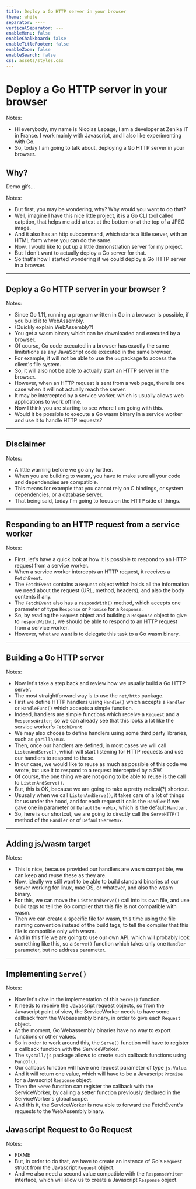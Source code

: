 ```yaml
---
title: Deploy a Go HTTP server in your browser
theme: white
separator: ----
verticalSeparator: ---
enableMenu: false
enableChalkboard: false
enableTitleFooter: false
enableZoom: false
enableSearch: false
css: assets/styles.css
---
```


# Deploy a Go HTTP server in your browser

Notes:
- Hi everybody, my name is Nicolas Lepage, I am a developer at Zenika IT in France. I work mainly with Javascript, and I also like experimenting with Go.
- So, today I am going to talk about, deploying a Go HTTP server in your browser.

## Why?

Demo gifs...

Notes:
- But first, you may be wondering, why? Why would you want to do that?
- Well, imagine I have this nice little project, it is a Go CLI tool called catption, that helps me add a text at the bottom or at the top of a JPEG image.
- And it also has an http subcommand, which starts a little server, with an HTML form where you can do the same.
- Now, I would like to put up a little demonstration server for my project.
- But I don't want to actually deploy a Go server for that.
- So that's how I started wondering if we could deploy a Go HTTP server in a browser.

---

## Deploy a Go HTTP server in your browser ?

Notes:
- Since Go 1.11, running a program written in Go in a browser is possible, if you build it to WebAssembly.
- (Quickly explain WebAssembly?)
- You get a wasm binary which can be downloaded and executed by a browser.
- Of course, Go code executed in a browser has exactly the same limitations as any JavaScript code executed in the same browser.
- For example, it will not be able to use the `os` package to access the client's file system.
- So, it will also not be able to actually start an HTTP server in the browser.
- However, when an HTTP request is sent from a web page, there is one case when it will not actually reach the server.
- It may be intercepted by a service worker, which is usually allows web applications to work offline.
- Now I think you are starting to see where I am going with this.
- Would it be possible to execute a Go wasm binary in a service worker and use it to handle HTTP requests?

---

## Disclaimer

Notes:
- A little warning before we go any further.
- When you are building to wasm, you have to make sure all your code and dependencies are compatible.
- This means for example that you cannot rely on C bindings, or system dependencies, or a database server.
- That being said, today I'm going to focus on the HTTP side of things.

---

## Responding to an HTTP request from a service worker

Notes:
- First, let's have a quick look at how it is possible to respond to an HTTP request from a service worker.
- When a service worker intercepts an HTTP request, it receives a `FetchEvent`.
- The `FetchEvent` contains a `Request` object which holds all the information we need about the request (URL, method, headers), and also the body contents if any.
- The `FetchEvent` also has a `respondWith()` method, which accepts one parameter of type `Response` or `Promise` for a `Response`.
- So, by reading the `Request` object and building a `Response` object to give to `respondWith()`, we should be able to respond to an HTTP request from a service worker.
- However, what we want is to delegate this task to a Go wasm binary.

---

## Building a Go HTTP server

Notes:
- Now let's take a step back and review how we usually build a Go HTTP server.
- The most straightforward way is to use the `net/http` package.
- First we define HTTP handlers using `Handle()` which accepts a `Handler` or `HandleFunc()` which accepts a simple function.
- Indeed, handlers are simple functions which receive a `Request` and a `ResponseWriter`; so we can already see that this looks a lot like the service worker's `FetchEvent`
- We may also choose to define handlers using some third party libraries, such as `gorilla/mux`.
- Then, once our handlers are defined, in most cases we will call `ListenAndServe()`, which will start listening for HTTP requests and use our handlers to respond to these.
- In our case, we would like to reuse as much as possible of this code we wrote, but use it to respond to a request intercepted by a SW.
- Of course, the one thing we are not going to be able to reuse is the call to `ListenAndServe()`.
- But, this is OK, because we are going to take a pretty radical(?) shortcut.
- Ususally when we call `ListenAndServe()`, it takes care of a lot of things for us under the hood, and for each request it calls the `Handler` if we gave one in parameter or `DefaultServeMux`, which is the default `Handler`.
- So, here is our shortcut, we are going to directly call the `ServeHTTP()` method of the `Handler` or of `DefaultServeMux`.

---

## Adding js/wasm target

Notes:
- This is nice, because provided our handlers are wasm compatible, we can keep and reuse these as they are.
- Now, ideally we still want to be able to build standard binaries of our server working for linux, mac OS, or whatever, and also the wasm binary.
- For this, we can move the `ListenAndServe()` call into its own file, and use build tags to tell the Go compiler that this file is not compatible with wasm.
- Then we can create a specific file for wasm, this time using the file naming convention instead of the build tags, to tell the compiler that this file is compatible only with wasm.
- And in this file we are going to use our own API, which will probably look something like this, so a `Serve()` function which takes only one `Handler` parameter, but no address parameter.

---

## Implementing `Serve()`

Notes:
- Now let's dive in the implementation of this `Serve()` function.
- It needs to receive the Javascript request objects, so from the Javascript point of view, the ServiceWorker needs to have some callback from the Webassembly binary, in order to give each `Request` object.
- At the moment, Go Webassembly binaries have no way to export functions or other values.
- So in order to work around this, the `Serve()` function will have to register a callback function with the ServiceWorker.
- The `syscall/js` package allows to create such callback functions using `FuncOf()`.
- Our callback function will have one request parameter of type `js.Value`.
- And it will return one value, which will have to be a Javascript `Promise` for a Javascript `Response` object.
- Then the `Serve` function can register the callback with the ServiceWorker, by calling a setter function previously declared in the ServiceWorker's global scope.
- And this it, the ServiceWorker is now able to forward the FetchEvent's requests to the WebAssembly binary.

## Javascript Request to Go Request

Notes:
- FIXME
- But, in order to do that, we have to create an instance of Go's `Request` struct from the Javascript `Request` object.
- And we also need a second value compatible with the `ResponseWriter` interface, which will allow us to create a Javascript `Response` object.

